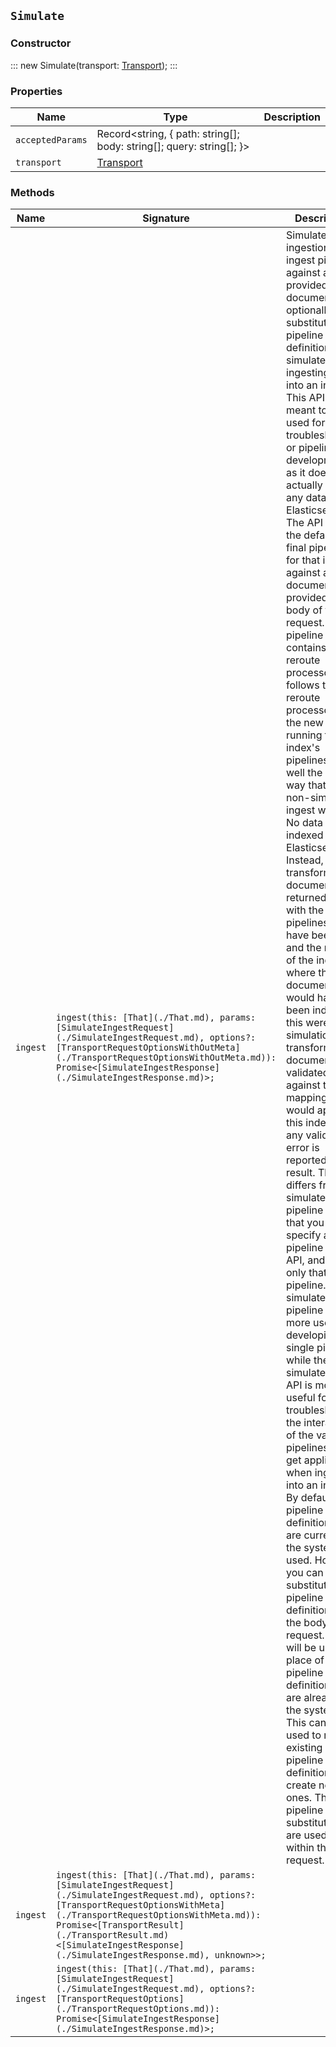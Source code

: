 ## `Simulate`

### Constructor

:::
new Simulate(transport: [Transport](./Transport.md));
:::

### Properties

| Name | Type | Description |
| - | - | - |
| `acceptedParams` | Record<string, { path: string[]; body: string[]; query: string[]; }> | &nbsp; |
| `transport` | [Transport](./Transport.md) | &nbsp; |

### Methods

| Name | Signature | Description |
| - | - | - |
| `ingest` | `ingest(this: [That](./That.md), params: [SimulateIngestRequest](./SimulateIngestRequest.md), options?: [TransportRequestOptionsWithOutMeta](./TransportRequestOptionsWithOutMeta.md)): Promise<[SimulateIngestResponse](./SimulateIngestResponse.md)>;` | Simulate data ingestion. Run ingest pipelines against a set of provided documents, optionally with substitute pipeline definitions, to simulate ingesting data into an index. This API is meant to be used for troubleshooting or pipeline development, as it does not actually index any data into Elasticsearch. The API runs the default and final pipeline for that index against a set of documents provided in the body of the request. If a pipeline contains a reroute processor, it follows that reroute processor to the new index, running that index's pipelines as well the same way that a non-simulated ingest would. No data is indexed into Elasticsearch. Instead, the transformed document is returned, along with the list of pipelines that have been run and the name of the index where the document would have been indexed if this were not a simulation. The transformed document is validated against the mappings that would apply to this index, and any validation error is reported in the result. This API differs from the simulate pipeline API in that you specify a single pipeline for that API, and it runs only that one pipeline. The simulate pipeline API is more useful for developing a single pipeline, while the simulate ingest API is more useful for troubleshooting the interaction of the various pipelines that get applied when ingesting into an index. By default, the pipeline definitions that are currently in the system are used. However, you can supply substitute pipeline definitions in the body of the request. These will be used in place of the pipeline definitions that are already in the system. This can be used to replace existing pipeline definitions or to create new ones. The pipeline substitutions are used only within this request. |
| `ingest` | `ingest(this: [That](./That.md), params: [SimulateIngestRequest](./SimulateIngestRequest.md), options?: [TransportRequestOptionsWithMeta](./TransportRequestOptionsWithMeta.md)): Promise<[TransportResult](./TransportResult.md)<[SimulateIngestResponse](./SimulateIngestResponse.md), unknown>>;` | &nbsp; |
| `ingest` | `ingest(this: [That](./That.md), params: [SimulateIngestRequest](./SimulateIngestRequest.md), options?: [TransportRequestOptions](./TransportRequestOptions.md)): Promise<[SimulateIngestResponse](./SimulateIngestResponse.md)>;` | &nbsp; |
